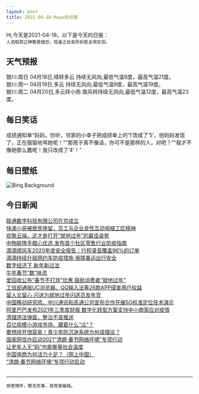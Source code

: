```yaml
---
layout: post
title: 2021-04-18-Mayx的日报
---
```


Hi,今天是2021-04-18，以下是今天的日报：<br><small>
人说稻荷之神敬畏惶恐，现身之处有所祈愿全得实现。</small><!--more-->
## 天气预报
银川:周日 04月18日,晴转多云 持续无风向,最低气温9度，最高气温21度。<br>银川:周一 04月19日,多云 持续无风向,最低气温9度，最高气温19度。<br>银川:周二 04月20日,多云转小雨 南风转持续无风向,最低气温12度，最高气温23度。
## 每日笑话
成绩通知单“妈妈，你听，邻家的小幸子把成绩单上的‘1’改成了‘5’，他妈妈发现了，正在狠狠地骂她呢！”“那孩子真不像话，你可不是那样的人，对吧？”“我才不像她那么蠢呢！我只改成了‘4’！”
## 每日壁纸
![Bing Background](https://cn.bing.com/th?id=OHR.NewRiverGorge_EN-US7524399883_1920x1080.jpg&rf=LaDigue_1920x1080.jpg&pid=hp "New River Gorge Bridge in the New River Gorge National Park and Preserve, West Virginia (© Entropy Workshop/iStock/Getty Images Plus)")
## 今日新闻

[联通数字科技有限公司在京成立](http://it.people.com.cn/n1/2021/0208/c1009-32025735.html)   
[快递小哥被居民挽留，员工与企业良性互动培植工匠精神](http://it.people.com.cn/n1/2021/0207/c1009-32025297.html)   
[欢聚云端，这才是打开“就地过年”的最佳姿势](http://it.people.com.cn/n1/2021/0207/c1009-32025211.html)   
[中物联携手橙心优选 发布首个社区零售行业防疫指南](http://it.people.com.cn/n1/2021/0207/c1009-32025214.html)   
[滴滴顺风车2020年度安全报告：行程录音覆盖96%的订单](http://it.people.com.cn/n1/2021/0207/c1009-32025210.html)   
[滴滴持续升级网约车防疫措施 保障春运出行安全](http://it.people.com.cn/n1/2021/0205/c1009-32024017.html)   
[数字经济下 新年新过法](http://it.people.com.cn/n1/2021/0207/c1009-32024692.html)   
[牛年春节“数”味浓](http://it.people.com.cn/n1/2021/0207/c1009-32024688.html)   
[爱回收公布“春节不打烊”优惠 鼓励消费者“就地过年”](http://it.people.com.cn/n1/2021/0205/c1009-32023506.html)   
[工信部通报UC浏览器、QQ输入法等26款APP侵害用户权益](http://it.people.com.cn/n1/2021/0205/c1009-32023980.html)   
[留人又留心 闪送为就地过年闪送员发年货](http://it.people.com.cn/n1/2021/0205/c1009-32024020.html)   
[中国移动研究院、中兴通讯和高通公司宣布合作开展5G标准定位技术演示](http://it.people.com.cn/n1/2021/0205/c1009-32023939.html)   
[阿里巴巴发布2021年三季度财报 数字化转型方案支持中小商家应对疫情](http://it.people.com.cn/n1/2021/0205/c1009-32023873.html)   
[清理违法弹窗，整治不良推送](http://it.people.com.cn/n1/2021/0205/c1009-32023448.html)   
[百亿规模小游戏市场，藏着什么“瓜”？](http://it.people.com.cn/n1/2021/0205/c1009-32023603.html)   
[要想绕开很容易！青少年防沉迷系统为何成摆设？](http://it.people.com.cn/n1/2021/0205/c1009-32023342.html)   
[国家网信办启动2021“清朗·春节网络环境”专项行动](http://it.people.com.cn/n1/2021/0204/c1009-32022929.html)   
[让老年人无“码”也能衡量社会温度](http://it.people.com.cn/n1/2021/0205/c1009-32023402.html)   
[中国电商为何活力十足？（网上中国）](http://it.people.com.cn/n1/2021/0205/c1009-32023633.html)   
[“清朗·春节网络环境”专项行动启动](http://it.people.com.cn/n1/2021/0205/c1009-32023628.html)   
<br />

***

<small>顽老情怀，都无欢事，良宵爱幽独。</small>
